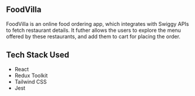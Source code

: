 ## FoodVilla

FoodVilla is an online food ordering app, which integrates with Swiggy APIs to fetch restaurant details. It futher allows the users to explore the menu offered by these restaurants, and add them to cart for placing the order.

## Tech Stack Used

- React
- Redux Toolkit
- Tailwind CSS
- Jest
